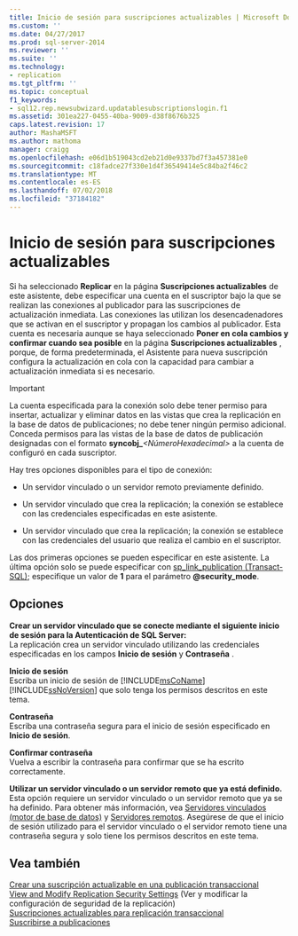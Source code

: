 ```yaml
---
title: Inicio de sesión para suscripciones actualizables | Microsoft Docs
ms.custom: ''
ms.date: 04/27/2017
ms.prod: sql-server-2014
ms.reviewer: ''
ms.suite: ''
ms.technology:
- replication
ms.tgt_pltfrm: ''
ms.topic: conceptual
f1_keywords:
- sql12.rep.newsubwizard.updatablesubscriptionslogin.f1
ms.assetid: 301ea227-0455-40ba-9009-d38f8676b325
caps.latest.revision: 17
author: MashaMSFT
ms.author: mathoma
manager: craigg
ms.openlocfilehash: e06d1b519043cd2eb21d0e9337bd7f3a457381e0
ms.sourcegitcommit: c18fadce27f330e1d4f36549414e5c84ba2f46c2
ms.translationtype: MT
ms.contentlocale: es-ES
ms.lasthandoff: 07/02/2018
ms.locfileid: "37184182"
---
```

# <a name="login-for-updatable-subscriptions"></a>Inicio de sesión para suscripciones actualizables
  Si ha seleccionado **Replicar** en la página **Suscripciones actualizables** de este asistente, debe especificar una cuenta en el suscriptor bajo la que se realizan las conexiones al publicador para las suscripciones de actualización inmediata. Las conexiones las utilizan los desencadenadores que se activan en el suscriptor y propagan los cambios al publicador. Esta cuenta es necesaria aunque se haya seleccionado **Poner en cola cambios y confirmar cuando sea posible** en la página **Suscripciones actualizables** , porque, de forma predeterminada, el Asistente para nueva suscripción configura la actualización en cola con la capacidad para cambiar a actualización inmediata si es necesario.  
  
> [!IMPORTANT]  
>  La cuenta especificada para la conexión solo debe tener permiso para insertar, actualizar y eliminar datos en las vistas que crea la replicación en la base de datos de publicaciones; no debe tener ningún permiso adicional. Conceda permisos para las vistas de la base de datos de publicación designadas con el formato **syncobj_***\<NúmeroHexadecimal>* a la cuenta de configuró en cada suscriptor.  
  
 Hay tres opciones disponibles para el tipo de conexión:  
  
-   Un servidor vinculado o un servidor remoto previamente definido.  
  
-   Un servidor vinculado que crea la replicación; la conexión se establece con las credenciales especificadas en este asistente.  
  
-   Un servidor vinculado que crea la replicación; la conexión se establece con las credenciales del usuario que realiza el cambio en el suscriptor.  
  
 Las dos primeras opciones se pueden especificar en este asistente. La última opción solo se puede especificar con [sp_link_publication &#40;Transact-SQL&#41;](/sql/relational-databases/system-stored-procedures/sp-link-publication-transact-sql); especifique un valor de **1** para el parámetro **@security_mode**.  
  
## <a name="options"></a>Opciones  
 **Crear un servidor vinculado que se conecte mediante el siguiente inicio de sesión para la Autenticación de SQL Server:**  
 La replicación crea un servidor vinculado utilizando las credenciales especificadas en los campos **Inicio de sesión** y **Contraseña** .  
  
 **Inicio de sesión**  
 Escriba un inicio de sesión de [!INCLUDE[msCoName](../../includes/msconame-md.md)] [!INCLUDE[ssNoVersion](../../includes/ssnoversion-md.md)] que solo tenga los permisos descritos en este tema.  
  
 **Contraseña**  
 Escriba una contraseña segura para el inicio de sesión especificado en **Inicio de sesión**.  
  
 **Confirmar contraseña**  
 Vuelva a escribir la contraseña para confirmar que se ha escrito correctamente.  
  
 **Utilizar un servidor vinculado o un servidor remoto que ya está definido.**  
 Esta opción requiere un servidor vinculado o un servidor remoto que ya se ha definido. Para obtener más información, vea [Servidores vinculados &#40;motor de base de datos&#41;](../linked-servers/linked-servers-database-engine.md) y [Servidores remotos](../../database-engine/configure-windows/remote-servers.md). Asegúrese de que el inicio de sesión utilizado para el servidor vinculado o el servidor remoto tiene una contraseña segura y solo tiene los permisos descritos en este tema.  
  
## <a name="see-also"></a>Vea también  
 [Crear una suscripción actualizable en una publicación transaccional](publish/create-an-updatable-subscription-to-a-transactional-publication.md)   
 [View and Modify Replication Security Settings](security/view-and-modify-replication-security-settings.md)  (Ver y modificar la configuración de seguridad de la replicación)  
 [Suscripciones actualizables para replicación transaccional](transactional/updatable-subscriptions-for-transactional-replication.md)   
 [Suscribirse a publicaciones](subscribe-to-publications.md)  
  
  
